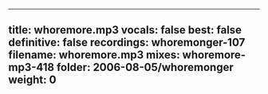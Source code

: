 
---
title: whoremore.mp3
vocals: false
best: false
definitive: false
recordings: whoremonger-107
filename: whoremore.mp3
mixes: whoremore-mp3-418
folder: 2006-08-05/whoremonger
weight: 0
---
